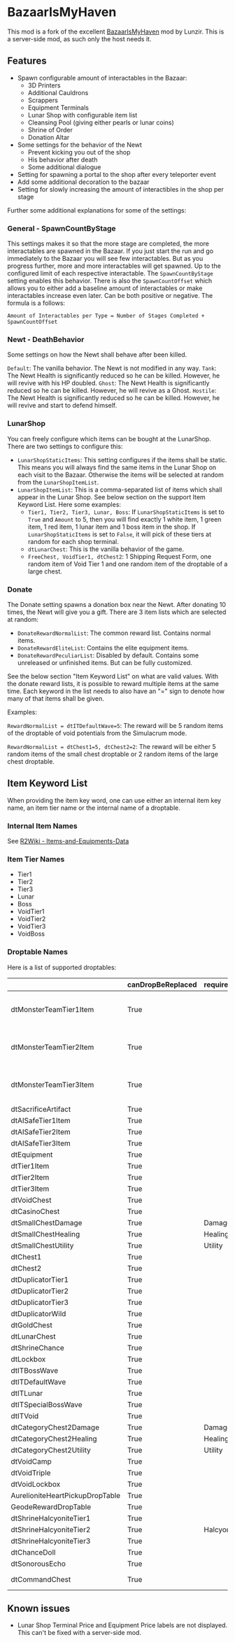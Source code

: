 # BazaarIsMyHaven

This mod is a fork of the excellent [BazaarIsMyHaven](https://thunderstore.io/package/Lunzir2/BazaarIsMyHaven/) mod by Lunzir. This is a server-side mod, as such only the host needs it.
## Features

- Spawn configurable amount of interactables in the Bazaar:
  - 3D Printers
  - Additional Cauldrons
  - Scrappers
  - Equipment Terminals
  - Lunar Shop with configurable item list
  - Cleansing Pool (giving either pearls or lunar coins)
  - Shrine of Order
  - Donation Altar
- Some settings for the behavior of the Newt
  - Prevent kicking you out of the shop
  - His behavior after death
  - Some additional dialogue
- Setting for spawning a portal to the shop after every teleporter event
- Add some additional decoration to the bazaar
- Setting for slowly increasing the amount of interactibles in the shop per stage

Further some additional explanations for some of the settings:

### General - SpawnCountByStage

This settings makes it so that the more stage are completed, the more interactables are spawned in the Bazaar. If you just start the run and go immediately to the Bazaar you will see few interactables. But as you progress further, more and more interactables will get spawned. Up to the configured limit of each respective interactable. The `SpawnCountByStage` setting enables this behavior. There is also the `SpawnCountOffset` which allows you to either add a baseline amount of interactables or make interactables increase even later. Can be both positive or negative. The formula is a follows:

`Amount of Interactables per Type = Number of Stages Completed + SpawnCountOffset`

### Newt - DeathBehavior

Some settings on how the Newt shall behave after been killed.

`Default`: The vanilla behavior. The Newt is not modified in any way.
`Tank`: The Newt Health is significantly reduced so he can be killed. However, he will revive with his HP doubled.
`Ghost`: The Newt Health is significantly reduced so he can be killed. However, he will revive as a Ghost.
`Hostile`: The Newt Health is significantly reduced so he can be killed. However, he will revive and start to defend himself.

### LunarShop

You can freely configure which items can be bought at the LunarShop. There are two settings to configure this:

- `LunarShopStaticItems`: This setting configures if the items shall be static. This means you will always find the same items in the Lunar Shop on each visit to the Bazaar. Otherwise the items will be selected at random from the `LunarShopItemList`.
- `LunarShopItemList`: This is a comma-separated list of items which shall appear in the Lunar Shop. See below section on the support Item Keyword List. Here some examples:
  - `Tier1, Tier2, Tier3, Lunar, Boss`: If `LunarShopStaticItems` is set to `True` and `Amount` to 5, then you will find exactly 1 white item, 1 green item, 1 red item, 1 lunar item and 1 boss item in the shop. If `LunarShopStaticItems` is set to `False`, it will pick of these tiers at random for each shop terminal.
  - `dtLunarChest`: This is the vanilla behavior of the game.
  - `FreeChest, VoidTier1, dtChest2`: 1 Shipping Request Form, one random item of Void Tier 1 and one random item of the droptable of a large chest.

### Donate

The Donate setting spawns a donation box near the Newt. After donating 10 times, the Newt will give you a gift. There are 3 item lists which are selected at random:
- `DonateRewardNormalList`: The common reward list. Contains normal items.
- `DonateRewardEliteList`: Contains the elite equipment items.
- `DonateRewardPeculiarList`: Disabled by default. Contains some unreleased or unfinished items. But can be fully customized.

See the below section "Item Keyword List" on what are valid values.
With the donate reward lists, it is possible to reward multiple items at the same time. Each keyword in the list needs to also have an "=" sign to denote how many of that items shall be given.

Examples:

`RewardNormalList = dtITDefaultWave=5`: The reward will be 5 random items of the droptable of void potentials from the Simulacrum mode.

`RewardNormalList = dtChest1=5, dtChest2=2`: The reward will be either 5 random items of the small chest droptable or 2 random items of the large chest droptable.

## Item Keyword List

When providing the item key word, one can use either an internal item key name, an item tier name or the internal name of a droptable.

### Internal Item Names

See [R2Wiki - Items-and-Equipments-Data](https://risk-of-thunder.github.io/R2Wiki/Mod-Creation/Developer-Reference/Items-and-Equipments-Data/)

### Item Tier Names

- Tier1
- Tier2
- Tier3
- Lunar
- Boss
- VoidTier1
- VoidTier2
- VoidTier3
- VoidBoss

### Droptable Names

Here is a list of supported droptables:

|                                 | canDropBeReplaced | requiredItemTags | bannedItemTags | tier1Weight | tier2Weight | tier3Weight | bossWeight | lunarEquipmentWeight | lunarItemWeight | lunarCombinedWeight | equipmentWeight | voidTier1Weight | voidTier2Weight | voidTier3Weight | voidBossWeight |
|---------------------------------|-------------------|------------------|----------------|-------------|-------------|-------------|------------|----------------------|-----------------|---------------------|-----------------|-----------------|-----------------|-----------------|----------------|
| dtMonsterTeamTier1Item | True |  | AIBlacklist, OnKillEffect, EquipmentRelated, SprintRelated | 1 | 0 | 0 | 0 | 0 | 0 | 0 | 0 | 0 | 0 | 0 | 0 |
| dtMonsterTeamTier2Item | True |  | AIBlacklist, OnKillEffect, EquipmentRelated, SprintRelated | 0 | 1 | 0 | 0 | 0 | 0 | 0 | 0 | 0 | 0 | 0 | 0 |
| dtMonsterTeamTier3Item | True |  | AIBlacklist, OnKillEffect, EquipmentRelated, SprintRelated | 0 | 0 | 1 | 0 | 0 | 0 | 0 | 0 | 0 | 0 | 0 | 0 |
| dtSacrificeArtifact | True |  | SacrificeBlacklist | 0.7 | 0.3 | 0.01 | 0 | 0 | 0 | 0 | 0.1 | 0 | 0 | 0 | 0 |
| dtAISafeTier1Item | True |  | AIBlacklist | 1 | 0 | 0 | 0 | 0 | 0 | 0 | 0 | 0 | 0 | 0 | 0 |
| dtAISafeTier2Item | True |  | AIBlacklist | 0 | 1 | 0 | 0 | 0 | 0 | 0 | 0 | 0 | 0 | 0 | 0 |
| dtAISafeTier3Item | True |  | AIBlacklist | 0 | 0 | 1 | 0 | 0 | 0 | 0 | 0 | 0 | 0 | 0 | 0 |
| dtEquipment | True |  |  | 0 | 0 | 0 | 0 | 0 | 0 | 0 | 1 | 0 | 0 | 0 | 0 |
| dtTier1Item | True |  |  | 1 | 0 | 0 | 0 | 0 | 0 | 0 | 0 | 0 | 0 | 0 | 0 |
| dtTier2Item | True |  |  | 0 | 1 | 0 | 0 | 0 | 0 | 0 | 0 | 0 | 0 | 0 | 0 |
| dtTier3Item | True |  |  | 0 | 0 | 1 | 0 | 0 | 0 | 0 | 0 | 0 | 0 | 0 | 0 |
| dtVoidChest | True |  |  | 0 | 0 | 0 | 0 | 0 | 0 | 0 | 0 | 6 | 3 | 1 | 0 |
| dtCasinoChest | True |  |  | 0.7 | 0.3 | 0.01 | 0 | 0 | 0 | 0 | 0.1 | 0 | 0 | 0 | 0 |
| dtSmallChestDamage | True | Damage |  | 0.8 | 0.2 | 0.01 | 0 | 0 | 0 | 0 | 0 | 0 | 0 | 0 | 0 |
| dtSmallChestHealing | True | Healing |  | 0.8 | 0.2 | 0.01 | 0 | 0 | 0 | 0 | 0 | 0 | 0 | 0 | 0 |
| dtSmallChestUtility | True | Utility |  | 0.8 | 0.2 | 0.01 | 0 | 0 | 0 | 0 | 0 | 0 | 0 | 0 | 0 |
| dtChest1 | True |  |  | 0.8 | 0.2 | 0.01 | 0 | 0 | 0 | 0 | 0 | 0 | 0 | 0 | 0 |
| dtChest2 | True |  |  | 0 | 0.8 | 0.2 | 0 | 0 | 0 | 0 | 0 | 0 | 0 | 0 | 0 |
| dtDuplicatorTier1 | True |  | CannotDuplicate | 1 | 0 | 0 | 0 | 0 | 0 | 0 | 0 | 0 | 0 | 0 | 0 |
| dtDuplicatorTier2 | True |  | CannotDuplicate | 0 | 1 | 0 | 0 | 0 | 0 | 0 | 0 | 0 | 0 | 0 | 0 |
| dtDuplicatorTier3 | True |  | CannotDuplicate | 0 | 0 | 1 | 0 | 0 | 0 | 0 | 0 | 0 | 0 | 0 | 0 |
| dtDuplicatorWild | True |  | WorldUnique | 0 | 0 | 0 | 1 | 0 | 0 | 0 | 0 | 0 | 0 | 0 | 0 |
| dtGoldChest | True |  |  | 0 | 0 | 1 | 0 | 0 | 0 | 0 | 0 | 0 | 0 | 0 | 0 |
| dtLunarChest | True |  |  | 0 | 0 | 0 | 0 | 0 | 0 | 1 | 0 | 0 | 0 | 0 | 0 |
| dtShrineChance | True |  |  | 8 | 2 | 0.2 | 0 | 0 | 0 | 0 | 2 | 0 | 0 | 0 | 0 |
| dtLockbox | True |  |  | 0 | 4 | 1 | 0 | 0 | 0 | 0 | 0 | 0 | 0 | 0 | 0 |
| dtITBossWave | True |  |  | 0 | 80 | 7.5 | 7.5 | 0 | 0 | 0 | 0 | 0 | 0 | 0 | 0 |
| dtITDefaultWave | True |  |  | 80 | 10 | 0.25 | 0.25 | 0 | 0 | 0 | 0 | 0 | 0 | 0 | 0 |
| dtITLunar | True |  |  | 0 | 0 | 0 | 0 | 0 | 0 | 100 | 0 | 0 | 0 | 0 | 0 |
| dtITSpecialBossWave | True |  |  | 0 | 0 | 80 | 20 | 0 | 0 | 0 | 0 | 0 | 0 | 0 | 0 |
| dtITVoid | True |  |  | 0 | 0 | 0 | 0 | 0 | 0 | 0 | 0 | 80 | 20 | 1 | 0 |
| dtCategoryChest2Damage | True | Damage |  | 0 | 0.8 | 0.2 | 0 | 0 | 0 | 0 | 0 | 0 | 0 | 0 | 0 |
| dtCategoryChest2Healing | True | Healing |  | 0 | 0.8 | 0.2 | 0 | 0 | 0 | 0 | 0 | 0 | 0 | 0 | 0 |
| dtCategoryChest2Utility | True | Utility |  | 0 | 0.8 | 0.2 | 0 | 0 | 0 | 0 | 0 | 0 | 0 | 0 | 0 |
| dtVoidCamp | True |  |  | 40 | 40 | 10 | 3 | 0 | 0 | 0 | 0 | 5.714286 | 5.714286 | 1.25 | 0 |
| dtVoidTriple | True |  |  | 0.8 | 0.2 | 0.01 | 0 | 0 | 0 | 0 | 0 | 0 | 0 | 0 | 0 |
| dtVoidLockbox | True |  |  | 0 | 0 | 0 | 0 | 0 | 0 | 0 | 0 | 5 | 5 | 2 | 0 |
| AurelioniteHeartPickupDropTable | True |  |  | 0 | 0 | 0.4 | 0.6 | 0 | 0 | 0 | 0 | 0 | 0 | 0 | 0 |
| GeodeRewardDropTable | True |  |  | 0.8 | 0.2 | 0.01 | 0 | 0 | 0 | 0 | 0 | 0 | 0 | 0 | 0 |
| dtShrineHalcyoniteTier1 | True |  |  | 0.65 | 0.3 | 0.05 | 0 | 0 | 0 | 0 | 0 | 0 | 0 | 0 | 0 |
| dtShrineHalcyoniteTier2 | True | HalcyoniteShrine |  | 0.65 | 0.3 | 0.05 | 0 | 0 | 0 | 0 | 0 | 0 | 0 | 0 | 0 |
| dtShrineHalcyoniteTier3 | True |  |  | 0.65 | 0.3 | 0.05 | 0 | 0 | 0 | 0 | 0 | 0 | 0 | 0 | 0 |
| dtChanceDoll | True |  |  | 0 | 0.79 | 0.2 | 0.01 | 0 | 0 | 0 | 0 | 0 | 0 | 0 | 0 |
| dtSonorousEcho | True |  |  | 0.9 | 0.1 | 0.001 | 0 | 0 | 0 | 0 | 0 | 0 | 0 | 0 | 0 |
| dtCommandChest | True |  | Any, Any, Any, Any, Any | 0.2 | 0.2 | 0.05 | 0.05 | 0 | 0 | 0 | 0.2 | 0.1 | 0.1 | 0.05 | 0.05 |

## Known issues
- Lunar Shop Terminal Price and Equipment Price labels are not displayed. This can't be fixed with a server-side mod.
